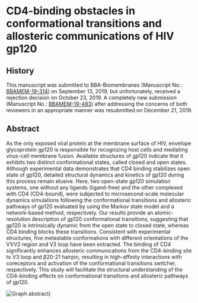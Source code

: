 # CD4-binding obstacles in conformational transitions and allosteric communications of HIV gp120

## History

This manuscript was submitted to BBA-Biomembranes (Manuscript No.: [BBAMEM-19-314](./BBAMEM-19-314)) on September 13, 2019, but unfortunately, received a rejection decision on October 23, 2019. A completely new submission (Manuscript No.: [BBAMEM-19-483](./BBAMEM-19-483)) after addressing the concerns of both reviewers in an appropriate manner was resubmitted on December 21, 2019. 

## Abstract
As the only exposed viral protein at the membrane surface of HIV, envelope glycoprotein gp120 is responsible for recognizing host cells and mediating virus-cell membrane fusion. Available structures of gp120 indicate that it exhibits two distinct conformational states, called closed and open states. Although experimental data demonstrates that CD4 binding stabilizes open state of gp120, detailed structural dynamics and kinetics of gp120 during this process remain elusive. Here, two open-state gp120 simulation systems, one without any ligands (ligand-free) and the other complexed with CD4 (CD4-bound), were subjected to microsecond-scale molecular dynamics simulations following the conformational transitions and allosteric pathways of gp120 evaluated by using the Markov state model and a network-based method, respectively. Our results provide an atomic-resolution description of gp120 conformational transitions, suggesting that gp120 is intrinsically dynamic from the open state to closed state, whereas CD4 binding blocks these transitions. Consistent with experimental structures, five metastable conformations with different orientations of the V1/V2 region and V3 loop have been extracted. The binding of CD4 significantly enhances allosteric communications from the CD4-binding site to V3 loop and β20-21 hairpin, resulting in high-affinity interactions with coreceptors and activation of the conformational transitions switcher, respectively. This study will facilitate the structural understanding of the CD4-binding effects on conformational transitions and allosteric pathways of gp120.

![Graph abstract](./abstract.tif))